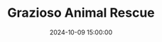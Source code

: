 ---
layout: inner
position: left
title: 'Grazioso Animal Rescue'
date: 2024-10-09 15:00:00
categories: development
tags: Java Database Sorting
featured_image: '/img/posts/gitARMongo.png'
project_link: 'https://github.com/SubparAtBest0219/ePortfolio/blob/main/Artifact%202/original/Driver.class'
button_icon: 'github'
button_text: 'Visit Original Project'
lead_text: "An animal rescue database application with enhanced sorting algorithms."
---